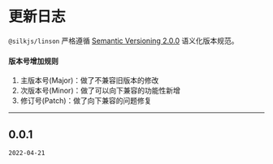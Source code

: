 # 更新日志

`@silkjs/linson` 严格遵循 [Semantic Versioning 2.0.0](http://semver.org/lang/zh-CN/) 语义化版本规范。

#### 版本号增加规则

1. 主版本号(Major)：做了不兼容旧版本的修改
2. 次版本号(Minor)：做了可以向下兼容的功能性新增
3. 修订号(Patch)：做了向下兼容的问题修复

---

## 0.0.1

`2022-04-21`
